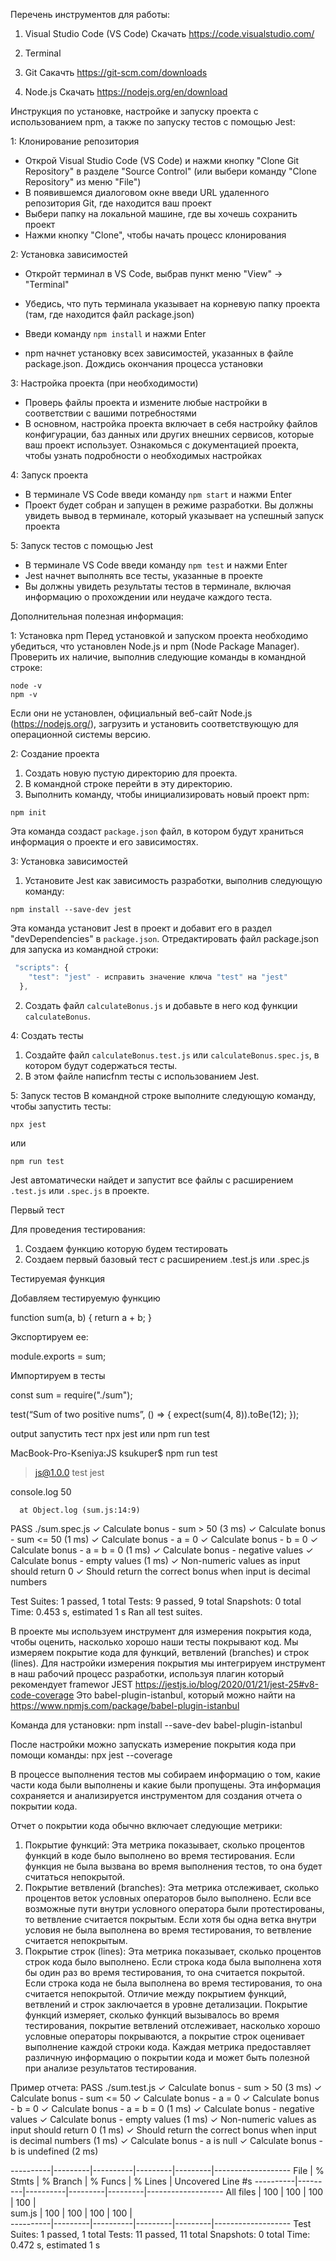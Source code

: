 Перечень инструментов для работы:

1. Visual Studio Code (VS Code)
   Скачать
   https://code.visualstudio.com/

2. Terminal
3. Git
   Сакачть
   https://git-scm.com/downloads

4. Node.js
   Скачать
   https://nodejs.org/en/download

Инструкция по установке, настройке и запуску проекта с использованием npm, а также по запуску тестов с помощью Jest:

1: Клонирование репозитория

- Открой Visual Studio Code (VS Code) и нажми кнопку "Clone Git Repository" в разделе "Source Control" (или выбери команду "Clone Repository" из меню "File")
- В появившемся диалоговом окне введи URL удаленного репозитория Git, где находится ваш проект
- Выбери папку на локальной машине, где вы хочешь сохранить проект
- Нажми кнопку "Clone", чтобы начать процесс клонирования

2: Установка зависимостей

- Откройт терминал в VS Code, выбрав пункт меню "View" -> "Terminal"
- Убедись, что путь терминала указывает на корневую папку проекта (там, где находится файл package.json)
- Введи команду
  `npm install` и нажми Enter

- npm начнет установку всех зависимостей, указанных в файле package.json. Дождись окончания процесса установки

3: Настройка проекта (при необходимости)

- Проверь файлы проекта и измените любые настройки в соответствии с вашими потребностями
- В основном, настройка проекта включает в себя настройку файлов конфигурации, баз данных или других внешних сервисов, которые ваш проект использует.
  Ознакомься с документацией проекта, чтобы узнать подробности о необходимых настройках

4: Запуск проекта

- В терминале VS Code введи команду
  `npm start` и нажми Enter
- Проект будет собран и запущен в режиме разработки. Вы должны увидеть вывод в терминале, который указывает на успешный запуск проекта

5: Запуск тестов с помощью Jest

- В терминале VS Code введи команду
  `npm test` и нажми Enter
- Jest начнет выполнять все тесты, указанные в проекте
- Вы должны увидеть результаты тестов в терминале, включая информацию о прохождении или неудаче каждого теста.

Дополнительная полезная информация:

1: Установка npm
Перед установкой и запуском проекта необходимо убедиться, что установлен Node.js и npm (Node Package Manager).
Проверить их наличие, выполнив следующие команды в командной строке:

```shell
node -v
npm -v
```

Если они не установлен, официальный веб-сайт Node.js (https://nodejs.org/), загрузить и установить соответствующую для операционной системы версию.

2: Создание проекта

1. Создать новую пустую директорию для проекта.
2. В командной строке перейти в эту директорию.
3. Выполнить команду, чтобы инициализировать новый проект npm:

```shell
npm init
```

Эта команда создаст `package.json` файл, в котором будут храниться информация о проекте и его зависимостях.

3: Установка зависимостей

1. Установите Jest как зависимость разработки, выполнив следующую команду:

```shell
npm install --save-dev jest
```

Эта команда установит Jest в проект и добавит его в раздел "devDependencies" в `package.json`.
Отредактировать файл package.json для запуска из командной строки:

```javascript
 "scripts": {
    "test": "jest" - исправить значение ключа "test" на "jest"
  },
```

2. Создать файл `calculateBonus.js` и добавьте в него код функции `calculateBonus`.

4: Создать тесты

1. Создайте файл `calculateBonus.test.js` или `calculateBonus.spec.js`, в котором будут содержаться тесты.
2. В этом файле напиcfnm тесты с использованием Jest.

5: Запуск тестов
В командной строке выполните следующую команду, чтобы запустить тесты:

```shell
npx jest
```

или

```shell
npm run test
```

Jest автоматически найдет и запустит все файлы с расширением `.test.js` или `.spec.js` в проекте.

Первый тест

Для проведения тестирования:

1. Создаем функцию которую будем тестировать
2. Создаем первый базовый тест с расширением .test.js или .spec.js

Тестируемая функция

Добавляем тестируемую функцию

function sum(a, b) {
return a + b;
}

Экспортируем ее:

module.exports = sum;

Импортируем в тесты

const sum = require("./sum");

test(“Sum of two positive nums”, () => {
expect(sum(4, 8)).toBe(12);
});

output
запустить тест
npx jest или npm run test

MacBook-Pro-Kseniya:JS ksukuper$ npm run test

> js@1.0.0 test
> jest

console.log
50

      at Object.log (sum.js:14:9)

PASS ./sum.spec.js
✓ Calculate bonus - sum > 50 (3 ms)
✓ Calculate bonus - sum <= 50 (1 ms)
✓ Calculate bonus - a = 0
✓ Calculate bonus - b = 0
✓ Calculate bonus - a = b = 0 (1 ms)
✓ Calculate bonus - negative values
✓ Calculate bonus - empty values (1 ms)
✓ Non-numeric values as input should return 0
✓ Should return the correct bonus when input is decimal numbers

Test Suites: 1 passed, 1 total
Tests: 9 passed, 9 total
Snapshots: 0 total
Time: 0.453 s, estimated 1 s
Ran all test suites.

В проекте мы используем инструмент для измерения покрытия кода, чтобы оценить, насколько хорошо наши тесты покрывают код.
Мы измеряем покрытие кода для функций, ветвлений (branches) и строк (lines).
Для настройки измерения покрытия мы интегрируем инструмент в наш рабочий процесс разработки, используя плагин
который рекомендует framewor JEST
https://jestjs.io/blog/2020/01/21/jest-25#v8-code-coverage
Это babel-plugin-istanbul, который можно найти на https://www.npmjs.com/package/babel-plugin-istanbul

Команда для установки:
npm install --save-dev babel-plugin-istanbul

После настройки можно запускать измерение покрытия кода при помощи команды:
npx jest --coverage

В процессе выполнения тестов мы собираем информацию о том, какие части кода были выполнены и какие были пропущены.
Эта информация сохраняется и анализируется инструментом для создания отчета о покрытии кода.

Отчет о покрытии кода обычно включает следующие метрики:

1. Покрытие функций: Эта метрика показывает, сколько процентов функций в коде было выполнено во время тестирования. Если функция не была вызвана во время выполнения тестов, то она будет считаться непокрытой.
2. Покрытие ветвлений (branches): Эта метрика отслеживает, сколько процентов веток условных операторов было выполнено. Если все возможные пути внутри условного оператора были протестированы, то ветвление считается покрытым. Если хотя бы одна ветка внутри условия не была выполнена во время тестирования, то ветвление считается непокрытым.
3. Покрытие строк (lines): Эта метрика показывает, сколько процентов строк кода было выполнено. Если строка кода была выполнена хотя бы один раз во время тестирования, то она считается покрытой. Если строка кода не была выполнена во время тестирования, то она считается непокрытой.
   Отличие между покрытием функций, ветвлений и строк заключается в уровне детализации.
   Покрытие функций измеряет, сколько функций вызывалось во время тестирования, покрытие ветвлений отслеживает, насколько хорошо условные операторы покрываются, а покрытие строк оценивает выполнение каждой строки кода.
   Каждая метрика предоставляет различную информацию о покрытии кода и может быть полезной при анализе результатов тестирования.

Пример отчета:
PASS ./sum.test.js
✓ Calculate bonus - sum > 50 (3 ms)
✓ Calculate bonus - sum <= 50
✓ Calculate bonus - a = 0
✓ Calculate bonus - b = 0
✓ Calculate bonus - a = b = 0 (1 ms)
✓ Calculate bonus - negative values
✓ Calculate bonus - empty values (1 ms)
✓ Non-numeric values as input should return 0 (1 ms)
✓ Should return the correct bonus when input is decimal numbers (1 ms)
✓ Calculate bonus - a is null
✓ Calculate bonus - b is undefined (2 ms)

----------|---------|----------|---------|---------|-------------------
File      | % Stmts | % Branch | % Funcs | % Lines | Uncovered Line #s
----------|---------|----------|---------|---------|-------------------
All files | 100     | 100      | 100     | 100     |  
 sum.js   | 100     | 100      | 100     | 100     |  
----------|---------|----------|---------|---------|-------------------
Test Suites: 1 passed, 1 total
Tests: 11 passed, 11 total
Snapshots: 0 total
Time: 0.472 s, estimated 1 s
